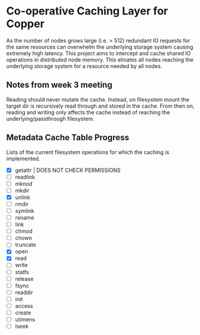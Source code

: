 # Co-operative Caching Layer for Copper ​

As the number of nodes grows large (i.e. > 512) redundant IO requests for the same 
resources can overwhelm the underlying storage system causing extremely high latency. 
This project aims to intercept and cache shared IO operations in distributed node memory.
This elinates all nodes reaching the underlying storage system for a resource needed by
all nodes. 

## Notes from week 3 meeting

Reading should never mutate the cache. Instead, on filesystem mount the target dir is
recursively read through and stored in the cache. From then on, reading and writing only
affects the cache instead of reaching the underlying/passthrough filesystem.

## Metadata Cache Table Progress

Lists of the current filesystem operations for which the caching is implemented.

- [x] getattr | DOES NOT CHECK PERMISSIONS
- [ ] readlink
- [ ] mknod
- [ ] mkdir
- [x] unlink
- [ ] rmdir
- [ ] symlink
- [ ] rename
- [ ] link
- [ ] chmod
- [ ] chown
- [ ] truncate
- [x] open
- [x] read
- [ ] write
- [ ] statfs
- [ ] release
- [ ] fsync
- [ ] readdir
- [ ] init
- [ ] access
- [ ] create
- [ ] utimens
- [ ] lseek
